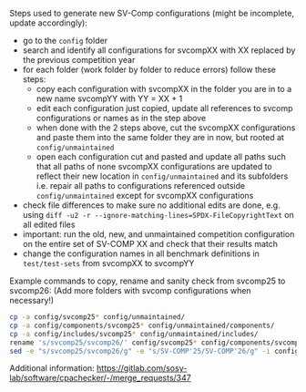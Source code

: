 <!--
This file is part of CPAchecker,
a tool for configurable software verification:
https://cpachecker.sosy-lab.org

SPDX-FileCopyrightText: 2007-2025 Dirk Beyer <https://www.sosy-lab.org>

SPDX-License-Identifier: Apache-2.0
-->

Steps used to generate new SV-Comp configurations (might be incomplete, update accordingly):
- go to the `config` folder
- search and identify all configurations for svcompXX with XX replaced by the previous competition year 
- for each folder (work folder by folder to reduce errors) follow these steps:
  - copy each configuration with svcompXX in the folder you are in to a new name svcompYY with YY = XX + 1
  - edit each configuration just copied, update all references to svcomp configurations or names as in the step above
  - when done with the 2 steps above, cut the svcompXX configurations and paste them into the same folder they are in now, but rooted at `config/unmaintained`
  - open each configuration cut and pasted and update all paths such that all paths of none svcompXX configurations are updated to reflect their new location in `config/unmaintained` and its subfolders
    i.e. repair all paths to configurations referenced outside `config/unmaintained` except for svcompXX configurations
- check file differences to make sure no additional edits are done, e.g. using `diff -u2 -r --ignore-matching-lines=SPDX-FileCopyrightText` on all edited files
- important: run the old, new, and unmaintained competition configuration on the entire set of SV-COMP XX and check that their results match
- change the configuration names in all benchmark definitions in `test/test-sets` from svcompXX to svcompYY 

Example commands to copy, rename and sanity check from svcomp25 to svcomp26:
(Add more folders with svcomp configurations when necessary!)
```bash
cp -a config/svcomp25* config/unmaintained/
cp -a config/components/svcomp25* config/unmaintained/components/
cp -a config/includes/svcomp25* config/unmaintained/includes/
rename 's/svcomp25/svcomp26/' config/svcomp25* config/components/svcomp25* config/includes/svcomp25*
sed -e "s/svcomp25/svcomp26/g" -e "s/SV-COMP'25/SV-COMP'26/g" -i config/**/svcomp26*
```

Additional information: https://gitlab.com/sosy-lab/software/cpachecker/-/merge_requests/347
